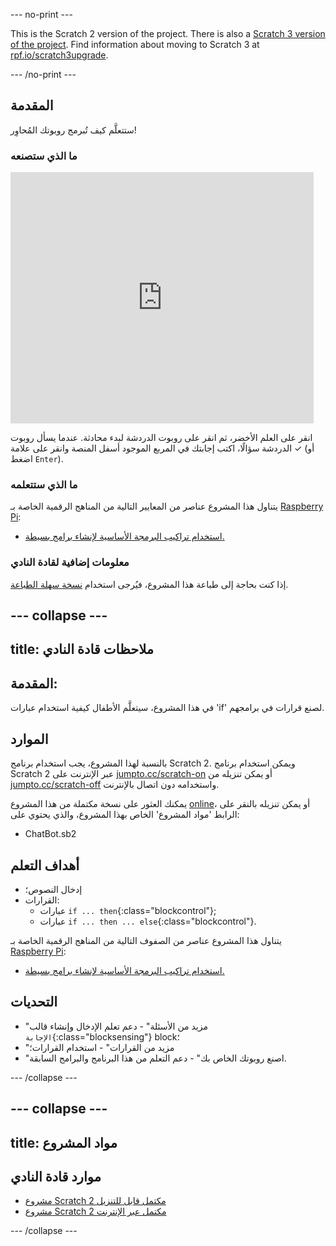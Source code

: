 --- no-print ---

This is the Scratch 2 version of the project. There is also a [Scratch 3 version of the project](https://projects.raspberrypi.org/ar-SA/projects/chatbot).
Find information about moving to Scratch 3 at [rpf.io/scratch3upgrade](https://rpf.io/scratch3upgrade).

--- /no-print ---

## المقدمة

ستتعلَّم كيف تُبرمج روبوتك المُحاوِر! 

### ما الذي ستصنعه

<div class="scratch-preview">
  <iframe allowtransparency="true" width="485" height="402" src="https://scratch.mit.edu/projects/embed/235357133/?autostart=false" frameborder="0"></iframe>
</div>

انقر على العلم الأخضر، ثم انقر على روبوت الدردشة لبدء محادثة. عندما يسأل روبوت الدردشة سؤالًا، اكتب إجابتك في المربع الموجود أسفل المنصة وانقر على علامة ✓ (أو اضغط `Enter`).

### ما الذي ستتعلمه

يتناول هذا المشروع عناصر من المعايير التالية من المناهج الرقمية الخاصة بـ [Raspberry Pi](http://rpf.io/curriculum):

+ [استخدام تراكيب البرمجة الأساسية لإنشاء برامج بسيطة.](https://www.raspberrypi.org/curriculum/programming/creator)

### معلومات إضافية لقادة النادي

إذا كنت بحاجة إلى طباعة هذا المشروع، فيُرجى استخدام [نسخة سهلة الطباعة](https://projects.raspberrypi.org/ar-SA/projects/chatbot-scratch2/print).

--- collapse ---
---
title: ملاحظات قادة النادي
---
## المقدمة:

في هذا المشروع، سيتعلَّم الأطفال كيفية استخدام عبارات 'if' لصنع قرارات في برامجهم.

## الموارد

بالنسبة لهذا المشروع، يجب استخدام برنامج Scratch 2. ويمكن استخدام برنامج Scratch 2 عبر الإنترنت على [jumpto.cc/scratch-on](http://jumpto.cc/scratch-on) أو يمكن تنزيله من [jumpto.cc/scratch-off](http://jumpto.cc/scratch-off) واستخدامه دون اتصال بالإنترنت.

يمكنك العثور على نسخة مكتملة من هذا المشروع [online](http://scratch.mit.edu/projects/235357133/#editor)، أو يمكن تنزيله بالنقر على الرابط 'مواد المشروع' الخاص بهذا المشروع، والذي يحتوي على: 

+ ChatBot.sb2

## أهداف التعلم

+ إدخال النصوص؛
+ القرارات: 
    + عبارات `if ... then`{:class="blockcontrol"};
    + عبارات `if ... then ... else`{:class="blockcontrol"}.

يتناول هذا المشروع عناصر من الصفوف التالية من المناهج الرقمية الخاصة بـ [Raspberry Pi](http://rpf.io/curriculum):

+ [استخدام تراكيب البرمجة الأساسية لإنشاء برامج بسيطة.](https://www.raspberrypi.org/curriculum/programming/creator)

## التحديات

+ "مزيد من الأسئلة" - دعم تعلم الإدخال وإنشاء قالب `الإجابة`{:class="blocksensing"} block؛
+ "مزيد من القرارات" - استخدام القرارات؛
+ "اصنع روبوتك الخاص بك" - دعم التعلم من هذا البرنامج والبرامج السابقة.

--- /collapse ---

--- collapse ---
---
title: مواد المشروع
---
## موارد قادة النادي

+ [مشروع Scratch 2 مكتمل قابل للتنزيل](resources/ChatBot.sb2)
+ [مشروع Scratch 2 مكتمل عبر الإنترنت](http://scratch.mit.edu/projects/235357133/#editor)

--- /collapse ---